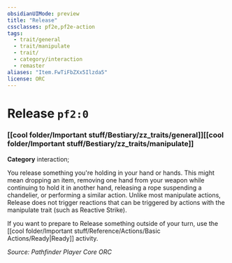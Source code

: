 ```yaml
---
obsidianUIMode: preview
title: "Release"
cssclasses: pf2e,pf2e-action
tags:
  - trait/general
  - trait/manipulate
  - trait/
  - category/interaction
  - remaster
aliases: "Item.FwTiFbZXx5Ilzda5"
license: ORC
---
```

# Release `pf2:0`

### [[cool folder/Important stuff/Bestiary/zz_traits/general]][[cool folder/Important stuff/Bestiary/zz_traits/manipulate]]

**Category** interaction; 




You release something you're holding in your hand or hands. This might mean dropping an item, removing one hand from your weapon while continuing to hold it in another hand, releasing a rope suspending a chandelier, or performing a similar action. Unlike most manipulate actions, Release does not trigger reactions that can be triggered by actions with the manipulate trait (such as Reactive Strike).

If you want to prepare to Release something outside of your turn, use the [[cool folder/Important stuff/Reference/Actions/Basic Actions/Ready|Ready]] activity.

*Source: Pathfinder Player Core*
*ORC*